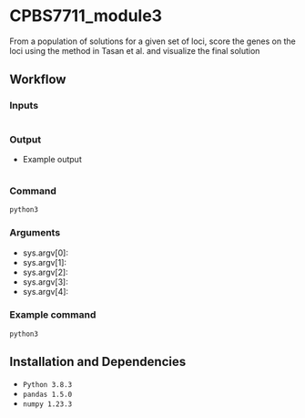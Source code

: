 # CPBS7711_module3
From a population of solutions for a given set of loci, score the genes on the loci using the method in Tasan et al. and visualize the final solution

## Workflow
### Inputs

```{r}

```

### Output

- Example output 
```{r}

```


### Command
```{r}
python3  
```

### Arguments
- sys.argv[0]: 
- sys.argv[1]: 
- sys.argv[2]: 
- sys.argv[3]: 
- sys.argv[4]: 

### Example command
```{r}
python3 
```

## Installation and Dependencies
- `Python 3.8.3`
- `pandas 1.5.0`
- `numpy 1.23.3`
